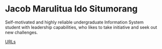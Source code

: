 <h1> Jacob Marulitua Ido Situmorang </h1>
<p> Self-motivated and highly reliable undergraduate Information System student with leadership capabilities, who likes to take initiative and seek out new challenges.</p>
<a href="https://jacobstmrg.github.io/os201/URLs/"> URLs </a>
